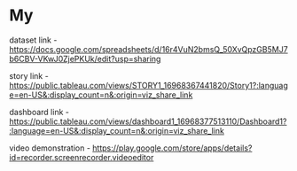# My 
 

dataset link - https://docs.google.com/spreadsheets/d/16r4VuN2bmsQ_50XvQpzGB5MJ7b6CBV-VKwJ0ZjePKUk/edit?usp=sharing


story link - https://public.tableau.com/views/STORY1_16968367441820/Story1?:language=en-US&:display_count=n&:origin=viz_share_link


dashboard link - https://public.tableau.com/views/dashboard1_16968377513110/Dashboard1?:language=en-US&:display_count=n&:origin=viz_share_link


video demonstration - https://play.google.com/store/apps/details?id=recorder.screenrecorder.videoeditor
